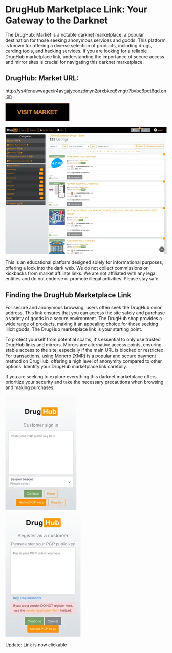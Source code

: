 # DrugHub Marketplace Link: Your Gateway to the Darknet

The DrugHub: Market is a notable darknet marketplace, a popular destination for those seeking anonymous services and goods. This platform is known for offering a diverse selection of products, including drugs, carding tools, and hacking services. If you are looking for a reliable DrugHub marketplace link, understanding the importance of secure access and mirror sites is crucial for navigating this darknet marketplace.

## DrugHub: Market URL:

http://ys4fenuwwagecir4avgajycoozdmyn2prxbkeq6vngtr7bvbe6pdt6qd.onion

[<img src="/archive/tools.webp" width="200">](http://ys4fenuwwagecir4avgajycoozdmyn2prxbkeq6vngtr7bvbe6pdt6qd.onion)


<a href="http://ys4fenuwwagecir4avgajycoozdmyn2prxbkeq6vngtr7bvbe6pdt6qd.onion"><img src="/archive/quarter.webp" alt="image" style="max-width: 100%;"><a>

This is an educational platform designed solely for informational purposes, offering a look into the dark web. We do not collect commissions or kickbacks from market affiliate links. We are not affiliated with any legal entities and do not endorse or promote illegal activities. Please stay safe.

## Finding the DrugHub Marketplace Link

For secure and anonymous browsing, users often seek the DrugHub onion address. This link ensures that you can access the site safely and purchase a variety of goods in a secure environment. The DrugHub shop provides a wide range of products, making it an appealing choice for those seeking illicit goods. The DrugHub marketplace link is your starting point.

To protect yourself from potential scams, it's essential to only use trusted DrugHub links and mirrors. Mirrors are alternative access points, ensuring stable access to the site, especially if the main URL is blocked or restricted. For transactions, using Monero (XMR) is a popular and secure payment method on DrugHub, offering a high level of anonymity compared to other options. Identify your DrugHub marketplace link carefully.

If you are seeking to explore everything this darknet marketplace offers, prioritize your security and take the necessary precautions when browsing and making purchases.


<a href="http://ys4fenuwwagecir4avgajycoozdmyn2prxbkeq6vngtr7bvbe6pdt6qd.onion"><img src="/archive/basic.webp" alt="image" style="max-width: 100%;"><a>  
<a href="http://ys4fenuwwagecir4avgajycoozdmyn2prxbkeq6vngtr7bvbe6pdt6qd.onion"><img src="/archive/trace.webp" alt="image" style="max-width: 100%;"><a>









Update: Link is now clickable